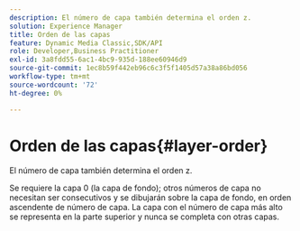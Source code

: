 ```yaml
---
description: El número de capa también determina el orden z.
solution: Experience Manager
title: Orden de las capas
feature: Dynamic Media Classic,SDK/API
role: Developer,Business Practitioner
exl-id: 3a8fdd55-6ac1-4bc9-935d-188ee60946d9
source-git-commit: 1ec8b59f442eb96c6c3f5f1405d57a38a86bd056
workflow-type: tm+mt
source-wordcount: '72'
ht-degree: 0%

---
```


# Orden de las capas{#layer-order}

El número de capa también determina el orden z.

Se requiere la capa 0 (la capa de fondo); otros números de capa no necesitan ser consecutivos y se dibujarán sobre la capa de fondo, en orden ascendente de número de capa. La capa con el número de capa más alto se representa en la parte superior y nunca se completa con otras capas.
